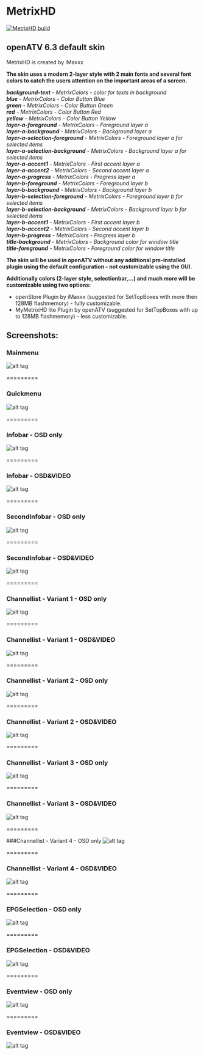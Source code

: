 MetrixHD
========

[![MetrixHD build](https://github.com/openatv/MetrixHD/actions/workflows/MetrixHD.yml/badge.svg?branch=master)](https://github.com/openatv/MetrixHD/actions/workflows/MetrixHD.yml)


## **openATV 6.3 default skin**

MetrixHD is created by iMaxxx 

**The skin uses a modern 2-layer style with 2 main fonts and several font colors to catch the users attention on the important areas of a screen.**

**_background-text_** *- MetrixColors - color for texts in background*  
**_blue_** *- MetrixColors - Color Button Blue*  
**_green_** *- MetrixColors - Color Button Green*  
**_red_** *- MetrixColors - Color Button Red*  
**_yellow_** *- MetrixColors - Color Button Yellow*  
**_layer-a-foreground_** *- MetrixColors - Foreground layer a*  
**_layer-a-background_** *- MetrixColors - Background layer a*  
**_layer-a-selection-foreground_** *- MetrixColors - Foreground layer a for selected items*  
**_layer-a-selection-background_** *- MetrixColors - Background layer a for selected items*  
**_layer-a-accent1_** *- MetrixColors - First accent layer a*  
**_layer-a-accent2_** *- MetrixColors - Second accent layer a*  
**_layer-a-progress_** *- MetrixColors - Progress layer a*  
**_layer-b-foreground_** *- MetrixColors - Foreground layer b*  
**_layer-b-background_** *- MetrixColors - Background layer b*  
**_layer-b-selection-foreground_** *- MetrixColors - Foreground layer b for selected items*  
**_layer-b-selection-background_** *- MetrixColors - Background layer b for selected items*  
**_layer-b-accent1_** *- MetrixColors - First accent layer b*  
**_layer-b-accent2_** *- MetrixColors - Second accent layer b*  
**_layer-b-progress_** *- MetrixColors - Progress layer b*  
**_title-background_** *- MetrixColors - Background color for window title*  
**_title-foreground_** *- MetrixColors - Foreground color for window title*  

**The skin will be used in openATV without any additional pre-installed plugin using the default configuration - not customizable using the GUI.**

**Additionally colors (2-layer style, selectionbar,...) and much more will be customizable using two options:**  
* openStore Plugin by iMaxxx (suggested for SetTopBoxes with more then 128MB flashmemory) - fully customizable.  
* MyMetrixHD lite Plugin by openATV (suggested for SetTopBoxes with up to 128MB flashmemory) - less customizable.  

## **Screenshots:**

### Mainmenu
![alt tag](https://raw.github.com/openatv/MetrixHD/master/MetrixHD-INFO/mainmenu.png)

=========

### Quickmenu
![alt tag](https://raw.github.com/openatv/MetrixHD/master/MetrixHD-INFO/quickmenu.png)

=========

### Infobar - OSD only
![alt tag](https://raw.github.com/openatv/MetrixHD/master/MetrixHD-INFO/infobar_osd_only.png)

=========

### Infobar - OSD&VIDEO
![alt tag](https://raw.github.com/openatv/MetrixHD/master/MetrixHD-INFO/infobar_video.png)

=========

### SecondInfobar - OSD only
![alt tag](https://raw.github.com/openatv/MetrixHD/master/MetrixHD-INFO/secondinfobar_osd_only.png)

=========

### SecondInfobar - OSD&VIDEO
![alt tag](https://raw.github.com/openatv/MetrixHD/master/MetrixHD-INFO/secondinfobar_video.png)

=========

### Channellist - Variant 1 - OSD only
![alt tag](https://raw.github.com/openatv/MetrixHD/master/MetrixHD-INFO/channelselection_variant_1_osd_only.png)

=========

### Channellist - Variant 1 - OSD&VIDEO
![alt tag](https://raw.github.com/openatv/MetrixHD/master/MetrixHD-INFO/channelselection_variant_1.png)

=========

### Channellist - Variant 2 - OSD only
![alt tag](https://raw.github.com/openatv/MetrixHD/master/MetrixHD-INFO/channelselection_variant_2_osd_only.png)

=========

### Channellist - Variant 2 - OSD&VIDEO
![alt tag](https://raw.github.com/openatv/MetrixHD/master/MetrixHD-INFO/channelselection_variant_2.png)

=========

### Channellist - Variant 3 - OSD only
![alt tag](https://raw.github.com/openatv/MetrixHD/master/MetrixHD-INFO/channelselection_variant_3_osd_only.png)

=========

### Channellist - Variant 3 - OSD&VIDEO
![alt tag](https://raw.github.com/openatv/MetrixHD/master/MetrixHD-INFO/channelselection_variant_3.png)

=========

###Channellist - Variant 4 - OSD only
![alt tag](https://raw.github.com/openatv/MetrixHD/master/MetrixHD-INFO/channelselection_variant_4_osd_only.png)

=========

### Channellist - Variant 4 - OSD&VIDEO
![alt tag](https://raw.github.com/openatv/MetrixHD/master/MetrixHD-INFO/channelselection_variant_4.png)

=========

### EPGSelection - OSD only
![alt tag](https://raw.github.com/openatv/MetrixHD/master/MetrixHD-INFO/epgselection_osd_only.png)

=========

### EPGSelection - OSD&VIDEO
![alt tag](https://raw.github.com/openatv/MetrixHD/master/MetrixHD-INFO/epgselection.png)

=========

### Eventview - OSD only
![alt tag](https://raw.github.com/openatv/MetrixHD/master/MetrixHD-INFO/eventview_osd_only.png)

=========

### Eventview  - OSD&VIDEO
![alt tag](https://raw.github.com/openatv/MetrixHD/master/MetrixHD-INFO/eventview.png)
